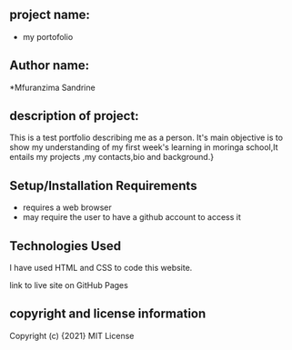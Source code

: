 ## project name:
*  my portofolio

## Author name:
*Mfuranzima Sandrine
## description of project:
This is a test portfolio describing me as a person. It's main objective is to show my understanding of my first week's learning in moringa school,It entails my projects ,my contacts,bio and background.}
## Setup/Installation Requirements
* requires a web browser
* may require the user to have a github account to access it
## Technologies Used
I have used HTML and CSS to code this website.

link to live site on GitHub Pages

## copyright and license information
Copyright (c) {2021} MIT License
